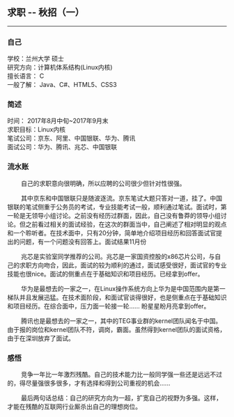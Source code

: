 ## 求职 -- 秋招（一）

<hr>

### 自己

学校：兰州大学 硕士<br>
研究方向：计算机体系结构(Linux内核) <br>
擅长语言： C <br>
一般了解： Java、C#、HTML5、CSS3

### 简述

时间： 2017年8月中旬~2017年9月末<br>
求职目标：Linux内核<br>
笔试公司：京东、阿里、中国银联、华为、腾讯<br>
面试公司：华为、腾讯、兆芯、中国银联<br>

### 流水账

&nbsp;&nbsp;&nbsp;&nbsp;&nbsp;&nbsp;&nbsp;&nbsp;自己的求职意向很明确，所以应聘的公司很少但针对性很强。<br>

&nbsp;&nbsp;&nbsp;&nbsp;&nbsp;&nbsp;&nbsp;&nbsp;其中京东和中国银联只是随波逐流。京东笔试大题只答对一道，挂了。中国银联的笔试侧重于公务员的考试，专业技能考试一般，顺利通过笔试。面试时，第一轮是无领导小组讨论。之前没有经历过群面，因此，自己没有鲁莽的领导小组讨论。但之前看过相关的面试经验，在这次的群面当中，自己阐述了相对明显的观点和一个聆听者。在技术面中，只有20分钟，简单地介绍项目经历和回答面试官提出的问题，有一个问题没有回答上。面试结果11月份<br>

&nbsp;&nbsp;&nbsp;&nbsp;&nbsp;&nbsp;&nbsp;&nbsp;兆芯是实验室同学推荐的公司。兆芯是一家国资控股的x86芯片公司，与自己的求职方向吻合，因此，面试的较为顺利的通过，面试感受很好，面试官的专业技能也很nice。面试的侧重点在于基础知识和项目经历。已经拿到offer。

&nbsp;&nbsp;&nbsp;&nbsp;&nbsp;&nbsp;&nbsp;&nbsp;华为是最想去的一家之一，在Linux操作系统方向上华为是中国范围内是第一梯队并且发展迅猛。在技术面阶段，和面试官谈得很好，也是侧重点在于基础知识和项目经历。在综合面中，压力面一轮接一轮...... 盼星星盼月亮拿到offer。

&nbsp;&nbsp;&nbsp;&nbsp;&nbsp;&nbsp;&nbsp;&nbsp;腾讯也是最想去的一家之一，其中的TEG事业群的kernel团队闻名于中国。由于报的岗位和kernel团队不符，调岗，霸面。虽然得到kernel团队的面试资格，由于在深圳放弃了面试。

### 感悟

&nbsp;&nbsp;&nbsp;&nbsp;&nbsp;&nbsp;&nbsp;&nbsp;竞争一年比一年激烈残酷。自己的技术能力比一般同学强一些还是远远不过的，得尽量强很多很多，才有选择和得到公司重视的机会......

&nbsp;&nbsp;&nbsp;&nbsp;&nbsp;&nbsp;&nbsp;&nbsp;最后两句话总结：自己的研究方向为一超，扩宽自己的视野为多强。这样，才能在残酷的互联网行业厮杀出自己的理想岗位。
